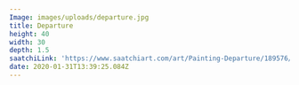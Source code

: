 ```yaml
---
Image: images/uploads/departure.jpg
title: Departure
height: 40
width: 30
depth: 1.5
saatchiLink: 'https://www.saatchiart.com/art/Painting-Departure/189576/4074736/view'
date: 2020-01-31T13:39:25.084Z
---
```


